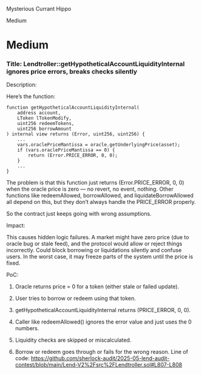 Mysterious Currant Hippo

Medium

# Medium

### Title: Lendtroller::getHypotheticalAccountLiquidityInternal ignores price errors, breaks checks silently

Description:

Here’s the function:
```solidity
function getHypotheticalAccountLiquidityInternal(
    address account,
    LToken lTokenModify,
    uint256 redeemTokens,
    uint256 borrowAmount
) internal view returns (Error, uint256, uint256) {
    ...
    vars.oraclePriceMantissa = oracle.getUnderlyingPrice(asset);
    if (vars.oraclePriceMantissa == 0) {
        return (Error.PRICE_ERROR, 0, 0);
    }
    ...
}
```

The problem is that this function just returns (Error.PRICE_ERROR, 0, 0) when the oracle price is zero — no revert, no event, nothing. Other functions like redeemAllowed, borrowAllowed, and liquidateBorrowAllowed all depend on this, but they don’t always handle the PRICE_ERROR properly.

So the contract just keeps going with wrong assumptions.

Impact:

This causes hidden logic failures. A market might have zero price (due to oracle bug or stale feed), and the protocol would allow or reject things incorrectly. Could block borrowing or liquidations silently and confuse users. In the worst case, it may freeze parts of the system until the price is fixed.

PoC:

1. Oracle returns price = 0 for a token (either stale or failed update).


2. User tries to borrow or redeem using that token.


3. getHypotheticalAccountLiquidityInternal returns (PRICE_ERROR, 0, 0).


4. Caller like redeemAllowed() ignores the error value and just uses the 0 numbers.


5. Liquidity checks are skipped or miscalculated.


6. Borrow or redeem goes through or fails for the wrong reason.
Line of code: https://github.com/sherlock-audit/2025-05-lend-audit-contest/blob/main/Lend-V2%2Fsrc%2FLendtroller.sol#L807-L808